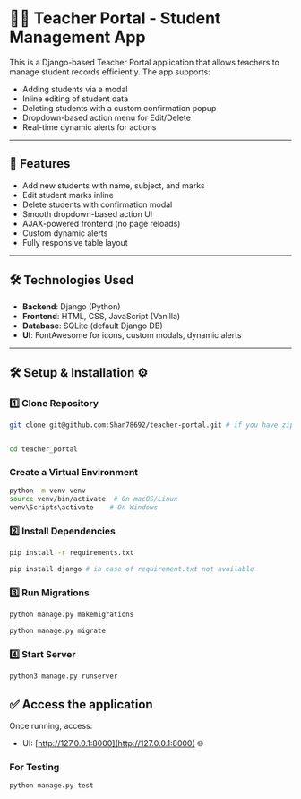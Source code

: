 # 🧑‍🏫 Teacher Portal - Student Management App

This is a Django-based Teacher Portal application that allows teachers to manage student records efficiently. The app supports:
- Adding students via a modal
- Inline editing of student data
- Deleting students with a custom confirmation popup
- Dropdown-based action menu for Edit/Delete
- Real-time dynamic alerts for actions

---

## 🚀 Features

- Add new students with name, subject, and marks
- Edit student marks inline
- Delete students with confirmation modal
- Smooth dropdown-based action UI
- AJAX-powered frontend (no page reloads)
- Custom dynamic alerts
- Fully responsive table layout

---

## 🛠️ Technologies Used

- **Backend**: Django (Python)
- **Frontend**: HTML, CSS, JavaScript (Vanilla)
- **Database**: SQLite (default Django DB)
- **UI**: FontAwesome for icons, custom modals, dynamic alerts

---



## 🛠️ Setup & Installation  ⚙️  
### 1️⃣ Clone Repository
```sh
git clone git@github.com:Shan78692/teacher-portal.git # if you have zip file then skip git clone and follow next step


cd teacher_portal

```
### Create a Virtual Environment
```sh
python -m venv venv
source venv/bin/activate  # On macOS/Linux
venv\Scripts\activate    # On Windows
```

### 2️⃣  Install Dependencies
```sh
pip install -r requirements.txt

pip install django # in case of requirement.txt not available
```

### 3️⃣ Run Migrations
```sh
python manage.py makemigrations

python manage.py migrate
```

### 4️⃣ Start Server
```sh
python3 manage.py runserver
```

## ✅ Access the application
Once running, access:
- UI: [http://127.0.0.1:8000](http://127.0.0.1:8000) 🌐

### For Testing 
```sh
python manage.py test
```